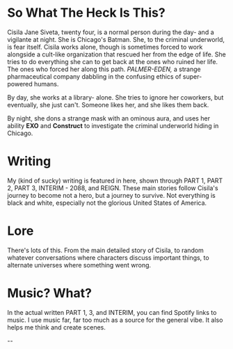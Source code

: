 # So What The Heck Is This?

Cisila Jane Siveta, twenty four, is a normal person during the day- and a vigilante at night. She is Chicago's Batman. She, to the criminal underworld, is fear itself. Cisila works alone, though is sometimes forced to work alongside a cult-like organization that rescued her from the edge of life.
She tries to do everything she can to get back at the ones who ruined her life. The ones who forced her along this path. *PALMER-EDEN,* a strange pharmaceutical company dabbling in the confusing ethics of super-powered humans.

By day, she works at a library- alone. She tries to ignore her coworkers, but eventually, she just can't. Someone likes her, and she likes them back.

By night, she dons a strange mask with an ominous aura, and uses her ability **EXO** and **Construct** to investigate the criminal underworld hiding in Chicago.

# Writing

My (kind of sucky) writing is featured in here, shown through PART 1, PART 2, PART 3, INTERIM - 2088, and REIGN. These main stories follow Cisila's journey to become not a hero, but a journey to survive. Not everything is black and white, especially not the glorious United States of America.

# Lore

There's lots of this. From the main detailed story of Cisila, to random whatever conversations where characters discuss important things, to alternate universes where something went wrong. 

# Music? What?

In the actual written PART 1, 3, and INTERIM, you can find Spotify links to music. I use music far, far too much as a source for the general vibe. It also helps me think and create scenes.

--
